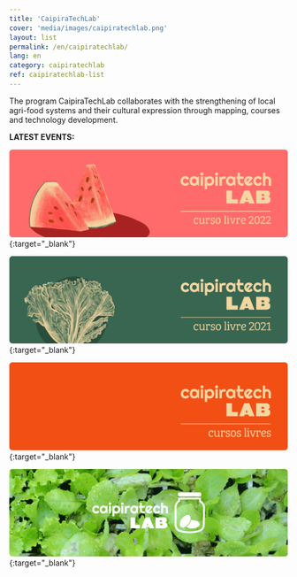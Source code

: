 ```yaml
---
title: 'CaipiraTechLab'
cover: 'media/images/caipiratechlab.png'
layout: list
permalink: /en/caipiratechlab/
lang: en
category: caipiratechlab
ref: caipiratechlab-list
---
```

  
The program CaipiraTechLab collaborates with the strengthening of local agri-food systems and their cultural expression through mapping, courses and technology development.
  
**LATEST EVENTS:**
  
[![](/media/images/banner_caipiratechlab_curso2022.png)](https://silo.org.br/caipiratechlab2022/){:target="_blank"}


[![](/media/images/c21_cursolivre_banner.jpg)](https://silo.org.br/caipiratechlab2021/){:target="_blank"}


[![](/media/images/caipiratechlab_cursos.png)](https://silo.org.br/caipiratechlab2020/){:target="_blank"}
  
  
[![](/media/images/caipiratechlab_1.png)](https://www.flickr.com/photos/151197945@N07/albums/72157679168514796){:target="_blank"}

